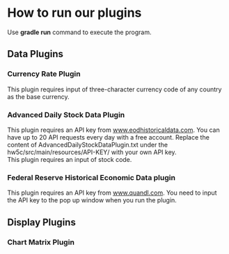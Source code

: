 # How to run our plugins

Use **gradle run** command to execute the program.

## Data Plugins

### Currency Rate Plugin
This plugin requires input of three-character currency code of any country as the base currency. 

### Advanced Daily Stock Data Plugin 
This plugin requires an API key from www.eodhistoricaldata.com. You can have up to 20 API requests every day with a free account. Replace the content of AdvancedDailyStockDataPlugin.txt under the hw5c/src/main/resources/API-KEY/ with your own API key.  
This plugin requires an input of stock code.

### Federal Reserve Historical Economic Data plugin 
This plugin requires an API key from www.quandl.com. You need to input the API key to the pop up window when you run the plugin.

## Display Plugins

### Chart Matrix Plugin

